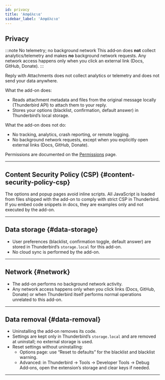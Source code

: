 ```yaml
---
id: privacy
title: 'Ασφάλεια'
sidebar_label: 'Ασφάλεια'
---
```


## Privacy

:::note No telemetry; no background network
This add‑on does **not** collect analytics/telemetry and makes **no** background network requests. Any network access happens only when you click an external link (Docs, GitHub, Donate).
:::

Reply with Attachments does not collect analytics or telemetry and does not send your data anywhere.

What the add-on does:

- Reads attachment metadata and files from the original message locally (Thunderbird API) to attach them to your reply.
- Stores your options (blacklist, confirmation, default answer) in Thunderbird’s local storage.

What the add-on does not do:

- No tracking, analytics, crash reporting, or remote logging.
- No background network requests, except when you explicitly open external links (Docs, GitHub, Donate).

Permissions are documented on the [Permissions](permissions) page.

---

## Content Security Policy (CSP) {#content-security-policy-csp}

The options and popup pages avoid inline scripts. All JavaScript is loaded from files shipped with the add-on to comply with strict CSP in Thunderbird. If you embed code snippets in docs, they are examples only and not executed by the add-on.

---

## Data storage {#data-storage}

- User preferences (blacklist, confirmation toggle, default answer) are stored in Thunderbird’s `storage.local` for this add-on.
- No cloud sync is performed by the add-on.

---

## Network {#network}

- The add-on performs no background network activity.
- Any network access happens only when you click links (Docs, GitHub, Donate) or when Thunderbird itself performs normal operations unrelated to this add-on.

---

## Data removal {#data-removal}

- Uninstalling the add‑on removes its code.
- Settings are kept only in Thunderbird’s `storage.local` and are removed at uninstall; no external storage is used.
- Reset settings without uninstalling:
  - Options page: use “Reset to defaults” for the blacklist and blacklist warning.
  - Advanced: in Thunderbird → Tools → Developer Tools → Debug Add‑ons, open the extension’s storage and clear keys if needed.

---

